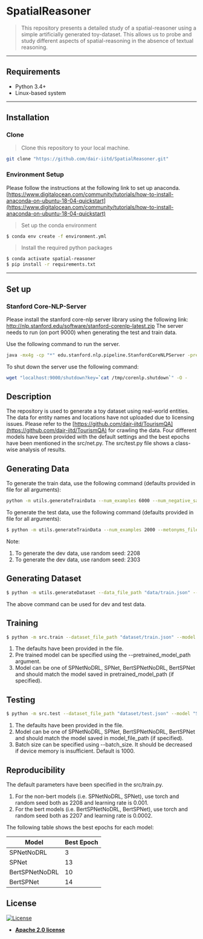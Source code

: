 # SpatialReasoner

> This repository presents a detailed study of a spatial-reasoner using a simple artificially generated toy-dataset. This allows us to probe and study different aspects of spatial-reasoning in the absence of textual reasoning.
---

## Requirements

-   Python 3.4+
-   Linux-based system
---

## Installation

### Clone

> Clone this repository to your local machine.
```bash
git clone "https://github.com/dair-iitd/SpatialReasoner.git"
```

### Environment Setup

Please follow the instructions at the following link to set up anaconda. [https://www.digitalocean.com/community/tutorials/how-to-install-anaconda-on-ubuntu-18-04-quickstart](https://www.digitalocean.com/community/tutorials/how-to-install-anaconda-on-ubuntu-18-04-quickstart)
> Set up the conda environment
```bash
$ conda env create -f environment.yml
```

> Install the required python packages

```bash
$ conda activate spatial-reasoner
$ pip install -r requirements.txt
```
---

## Set up

### Stanford Core-NLP-Server
Please install the stanford core-nlp server library using the following link:
http://nlp.stanford.edu/software/stanford-corenlp-latest.zip
The server needs to run (on port 9000) when generating the test and train data.

Use the following command to run the server.

```bash
java -mx4g -cp "*" edu.stanford.nlp.pipeline.StanfordCoreNLPServer -preload tokenize,ssplit,pos,lemma,ner,parse,depparse -status_port 9000 -port 9000 -timeout 15000
```
To shut down the server use the following command:
```bash
wget "localhost:9000/shutdown?key=`cat /tmp/corenlp.shutdown`" -O -
```

## Description

The repository is used to generate a toy dataset using real-world entities. The data for entity names and locations have not uploaded due to licensing issues. Please refer to the [https://github.com/dair-iitd/TourismQA](https://github.com/dair-iitd/TourismQA) for crawling the data. Four different models have been provided with the default settings and the best epochs have been mentioned in the src/net.py. The src/test.py file shows a class-wise analysis  of results.

## Generating Data

To generate the train data, use the following command (defaults provided in file for all arguments): 
```bash
python -m utils.generateTrainData --num_examples 6000 --num_negative_samples 500 --metonyms_file_path "data/utils/metonyms.json" --templates_file_path "data/utils/templates.json" --city_type_entity_data_file_path "data/utils/city_type_entity_data.json" --data_file_path "data/train.json"
```

To generate the test data, use the following command (defaults provided in file for all arguments): 
```bash
$ python -m utils.generateTrainData --num_examples 2000 --metonyms_file_path "data/utils/metonyms.json" --templates_file_path "data/utils/templates.json" --city_type_entity_data_file_path "data/utils/city_type_entity_data.json" --data_file_path "data/test.json"
```

Note: 
1) To generate the dev data, use random seed: 2208
1) To generate the dev data, use random seed: 2303

## Generating Dataset

```bash
$ python -m utils.generateDataset --data_file_path "data/train.json" --dataset_file_path "dataset/train.json" --vocab_file_path "data/utils/vocab.pkl" --word2vec_file_path "data/utils/word2vec.pkl"
```
The above command can be used for dev and test data.

## Training

```bash
$ python -m src.train --dataset_file_path "dataset/train.json" --model "SPNet" --num_examples 6000 --batch_size 20 --num_epochs 15 --margin 0.5 --learning_rate 0.002 --num_negative_samples 40 --save_model_file_path "models/SPNet.th"
```

1. The defaults have been provided in the file.
2. Pre trained model can be specified using the --pretrained_model_path argument.
3. Model can be one of SPNetNoDRL, SPNet, BertSPNetNoDRL, BertSPNet and should match the model saved in pretrained_model_path (if specified).

## Testing

```bash
$ python -m src.test --dataset_file_path "dataset/test.json" --model "SPNet" --model_file_path "models/SPNet.th.epoch13" --city_type_entity_location_file_path "data/utils/city_type_entity_location.json"
```

1. The defaults have been provided in the file.
2. Model can be one of SPNetNoDRL, SPNet, BertSPNetNoDRL, BertSPNet and should match the model saved in model_file_path (if specified).
3. Batch size can be specified using --batch_size. It should be decreased if device memory is insufficient. Default is 1000.

## Reproducibility

The default parameters have been specified in the src/train.py.
1. For the non-bert models (i.e. SPNetNoDRL, SPNet), use torch and random seed both as 2208 and learning rate is 0.001.
2. For the bert models (i.e. BertSPNetNoDRL, BertSPNet), use torch and random seed both as 2207 and learning rate is 0.0002.

The following table shows the best epochs for each model:

| Model            | Best Epoch |
| ---              | ---        |
| SPNetNoDRL       | 3          | 
| SPNet            | 13         |
| BertSPNetNoDRL   | 10         |
| BertSPNet        | 14         | 

## License

[![License](https://img.shields.io/badge/License-Apache%202.0-yellowgreen.svg)](https://opensource.org/licenses/Apache-2.0) 

- **[Apache 2.0 license](https://opensource.org/licenses/Apache-2.0)**
